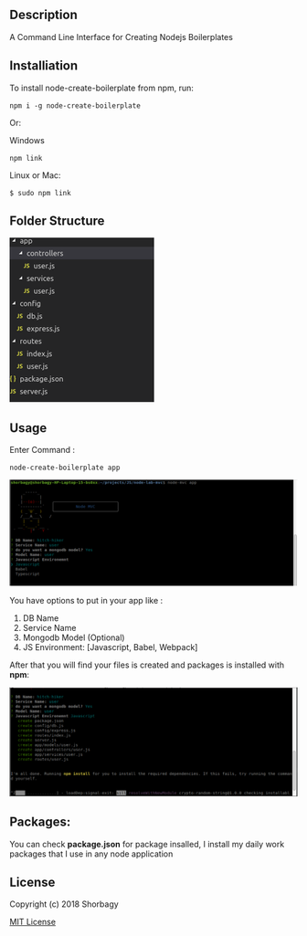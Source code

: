 ## Description

A Command Line Interface for Creating Nodejs Boilerplates

## Installiation

To install node-create-boilerplate from npm, run:
```
npm i -g node-create-boilerplate
```

Or:

Windows
```
npm link
```

Linux or Mac:
```
$ sudo npm link
```
## Folder Structure
![alt](assets/5.png)



## Usage

Enter Command :
```
node-create-boilerplate app
```

![alt cmd app](assets/1.png)

You have options to put in your app like :
1. DB Name
2. Service Name
3. Mongodb Model (Optional)
4. JS Environment: [Javascript, Babel, Webpack]

After that you will find your files is created and packages is installed with <b>npm</b>:

![alt cmd app](assets/2.png)


## Packages:

You can check <b>package.json</b> for package insalled, I install my daily work packages that I use in any node application





## License

Copyright (c) 2018 Shorbagy

[MIT License](http://en.wikipedia.org/wiki/MIT_License)
